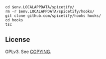 ```pwsh
cd $env.LOCALAPPDATA/spicetify/
rm -r $env.LOCALAPPDATA/spicetify/hooks/
git clone github.com/spicetify/hooks hooks/
cd hooks
tsc
```

## License

GPLv3. See [COPYING](COPYING).
